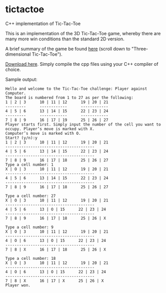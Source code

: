 # tictactoe
C++ implementation of Tic-Tac-Toe

This is an implementation of the 3D Tic-Tac-Toe game, whereby there are many more win conditions than the standard 2D version.

A brief summary of the game be found [here](http://pi.math.cornell.edu/~mec/2003-2004/graphtheory/tictactoe/howtoplayttt.html) (scroll down to "Three-dimensional Tic-Tac-Toe").

[Download here](https://github.com/NimbusSkye/tictactoe/releases/download/1.0.0/TicTacToe.zip). Simply compile the cpp files using your C++ compiler of choice. 

Sample output:
```
Hello and welcome to the Tic-Tac-Toe challenge: Player against Computer.
The board is numbered from 1 to 27 as per the following:
1 | 2 | 3      10 | 11 | 12      19 | 20 | 21
---------      ------------      ------------
4 | 5 | 6      13 | 14 | 15      22 | 23 | 24
---------      ------------      ------------
7 | 8 | 9      16 | 17 | 19      25 | 26 | 27
Player starts first. Simply input the number of the cell you want to occupy. Player’s move is marked with X. 
Computer’s move is marked with O.
Start? (y/n):y
1 | 2 | 3      10 | 11 | 12      19 | 20 | 21
---------------------------------------
4 | 5 | 6      13 | 14 | 15      22 | 23 | 24      
---------------------------------------
7 | 8 | 9      16 | 17 | 18      25 | 26 | 27      
Type a cell number: 1
X | O | 3      10 | 11 | 12      19 | 20 | 21
---------------------------------------
4 | 5 | 6      13 | 14 | 15      22 | 23 | 24      
---------------------------------------
7 | 8 | 9      16 | 17 | 18      25 | 26 | 27      

Type a cell number: 27
X | O | 3      10 | 11 | 12      19 | 20 | 21
---------------------------------------
4 | 5 | 6      13 | O | 15      22 | 23 | 24      
---------------------------------------
7 | 8 | 9      16 | 17 | 18      25 | 26 | X      

Type a cell number: 9
X | O | 3      10 | 11 | 12      19 | 20 | 21
---------------------------------------
4 | O | 6      13 | O | 15      22 | 23 | 24      
---------------------------------------
7 | 8 | X      16 | 17 | 18      25 | 26 | X      

Type a cell number: 18
X | O | 3      10 | 11 | 12      19 | 20 | 21
---------------------------------------
4 | O | 6      13 | O | 15      22 | 23 | 24      
---------------------------------------
7 | 8 | X      16 | 17 | X      25 | 26 | X      
Player won.
```
